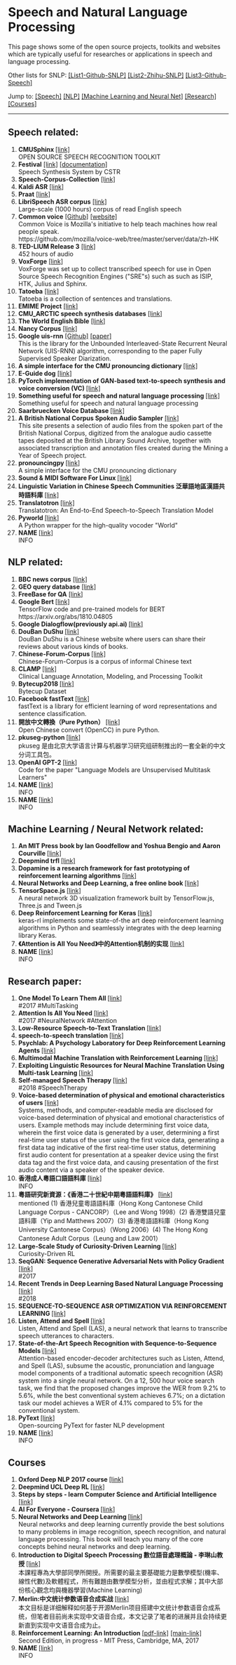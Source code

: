 # Speech and Natural Language Processing
  This page shows some of the open source projects, toolkits and websites which are typically useful for researches or applications in speech and language processing.

Other lists for SNLP:
<a href="https://github.com/edobashira/speech-language-processing">[List1-Github-SNLP]</a>
<a href="https://zhuanlan.zhihu.com/p/25887325">[List2-Zhihu-SNLP]</a>
<a href="https://github.com/candlewill/Speech-Corpus-Collection">[List3-Github-Speech]</a>
<br>

Jump to:
<a href="#speech">[Speech]</a>
<a href="#nlp">[NLP]</a>
<a href="#ml">[Machine Learning and Neural Net]</a>
<a href="#paper">[Research]</a>
<a href="#courses">[Courses]</a>

---
## Speech related:
<div id="speech">
  <ol>
  <li>
    <b> CMUSphinx </b> <a href="https://cmusphinx.github.io/">[link]</a> <br>
    OPEN SOURCE SPEECH RECOGNITION TOOLKIT <br>
  </li>

  <li>
    <b>Festival</b> <a href="http://www.cstr.ed.ac.uk/projects/festival/">[link]</a> <a href="http://www.festvox.org/docs/manual-2.4.0/festival_toc.html">[documentation]</a> <br>
    Speech Synthesis System by CSTR <br>
  </li>

  <li>
    <b>Speech-Corpus-Collection</b> <a href="https://github.com/candlewill/Speech-Corpus-Collection">[link]</a> <br>
  </li>

  <li>
    <b>Kaldi ASR</b> <a href="http://kaldi-asr.org/">[link]</a> <br>
  </li>

  <li>
    <b>Praat</b> <a href="http://www.fon.hum.uva.nl/praat/">[link]</a> <br>
  </li>

  <li>
    <b>LibriSpeech ASR corpus</b> <a href="https://www.openslr.org/12">[link]</a> <br>
    Large-scale (1000 hours) corpus of read English speech <br>
  </li>

  <li>
    <b>Common voice</b> <a href="https://github.com/mozilla/voice-web">[Github]</a> <a href="https://voice.mozilla.org/">[website]</a> <br>
    Common Voice is Mozilla's initiative to help teach machines how real people speak. <br>
    https://github.com/mozilla/voice-web/tree/master/server/data/zh-HK
  </li>

  <li>
    <b>TED-LIUM Release 3</b> <a href="https://www.openslr.org/51/">[link]</a> <br>
    452 hours of audio <br>
  </li>

  <li>
    <b>VoxForge</b> <a href="http://www.repository.voxforge1.org/downloads/SpeechCorpus/Trunk/">[link]</a> <br>
    VoxForge was set up to collect transcribed speech for use in Open Source Speech Recognition Engines ("SRE"s) such as such as ISIP, HTK, Julius and Sphinx.<br>
  </li>

  <li>
    <b>Tatoeba</b> <a href="https://tatoeba.org/eng/downloads">[link]</a> <br>
    Tatoeba is a collection of sentences and translations. <br>
  </li>

  <li>
    <b>EMIME Project</b> <a href="http://www.emime.org/">[link]</a> <br>
  </li>

  <li>
    <b>CMU_ARCTIC speech synthesis databases</b> <a href="http://festvox.org/cmu_arctic/">[link]</a> <br>
  </li>

  <li>
    <b>The World English Bible</b> <a href="http://www.audiotreasure.com/webindex.htm">[link]</a> <br>
  </li>

  <li>
    <b>Nancy Corpus</b> <a href="http://www.cstr.ed.ac.uk/projects/blizzard/2011/lessac_blizzard2011/">[link]</a> <br>
  </li>

  <li>
    <b>Google uis-rnn</b> <a href="https://github.com/google/uis-rnn">[Github]</a> <a href="https://arxiv.org/abs/1810.04719">[paper]</a> <br>
    This is the library for the Unbounded Interleaved-State Recurrent Neural Network (UIS-RNN) algorithm, corresponding to the paper Fully Supervised Speaker Diarization.
  </li>

  <li>
    <b>A simple interface for the CMU pronouncing dictionary </b> <a href="https://github.com/aparrish/pronouncingpy">[link]</a> <br>
  </li>

  <li>
    <b>E-Guide dog</b> <a href="https://www.oschina.net/question/3820517_2280583">[link]</a> <br>
  </li>

  <li>
    <b>PyTorch implementation of GAN-based text-to-speech synthesis and voice conversion (VC) </b> <a href="https://github.com/r9y9/gantts">[link]</a> <br>
  </li>

  <li>
    <b> Something useful for speech and natural language processing </b> <a href="https://github.com/MU94W/SpeechUtils">[link]</a> <br>
    Something useful for speech and natural language processing <br>
  </li>

  <li>
    <b> Saarbruecken Voice Database </b> <a href="http://stimmdb.coli.uni-saarland.de/index.php4#target">[link]</a> <br>
  </li>

  <li>
    <b> A British National Corpus Spoken Audio Sampler </b> <a href="http://www.phon.ox.ac.uk/SpokenBNC">[link]</a> <br>
    This site presents a selection of audio files from the spoken part of the British National Corpus, digitized from the analogue audio cassette tapes deposited at the British Library Sound Archive, together with associated transcription and annotation files created during the Mining a Year of Speech project. <br>
  </li>

  <li>
    <b> pronouncingpy </b> <a href="https://github.com/aparrish/pronouncingpy">[link]</a> <br>
    A simple interface for the CMU pronouncing dictionary <br>
  </li>

  <li>
    <b> Sound & MIDI Software For Linux </b> <a href="http://linux-sound.org/one-page.html">[link]</a> <br>
  </li>

  <li>
    <b> Linguistic Variation in Chinese Speech Communities 泛華語地區漢語共時語料庫 </b> <a href="http://hkcc.livac.org/index.php?lang=tc">[link]</a> <br>
  </li>

  <li>
    <b> Translatotron </b> <a href="https://google-research.github.io/lingvo-lab/translatotron/">[link]</a> <br>
    Translatotron: An End-to-End Speech-to-Speech Translation Model <br>
  </li>

  <li>
    <b> Pyworld </b> <a href="https://github.com/JeremyCCHsu/Python-Wrapper-for-World-Vocoder">[link]</a> <br>
    A Python wrapper for the high-quality vocoder "World" <br>
  </li>

  <li>
    <b> NAME </b> <a href="LINK">[link]</a> <br>
    INFO <br>
  </li>

  </ol>
</div>

## NLP related:
<div id="nlp">
  <ol>

  <li>
    <b>BBC news corpus</b> <a href="http://mlg.ucd.ie/datasets/bbc.html">[link]</a> <br>
  </li>

  <li>
    <b>GEO query database</b> <a href="http://www.cs.utexas.edu/users/ml/nldata/geoquery.html">[link]</a> <br>
  </li>

  <li>
    <b>FreeBase for QA</b> <a href="https://www.freebase.com/">[link]</a> <br>
  </li>

  <li>
    <b>Google Bert </b> <a href="https://github.com/google-research/bert">[link]</a> <br>
    TensorFlow code and pre-trained models for BERT https://arxiv.org/abs/1810.04805
  </li>

  <li>
    <b>Google Dialogflow(previously api.ai) </b> <a href="https://dialogflow.com/">[link]</a> <br>
  </li>

  <li>
    <b> DouBan DuShu </b> <a href="https://github.com/JaniceZhao/Douban-Dushu-Dataset">[link]</a> <br>
    DouBan DuShu is a Chinese website where users can share their reviews about various kinds of books. <br>
  </li>

  <li>
    <b> Chinese-Forum-Corpus </b> <a href="https://github.com/JaniceZhao/Chinese-Forum-Corpus.git">[link]</a> <br>
    Chinese-Forum-Corpus is a corpus of informal Chinese text <br>
  </li>

  <li>
    <b> CLAMP </b> <a href="https://clamp.uth.edu ">[link]</a> <br>
    Clinical Language Annotation, Modeling, and Processing Toolkit <br>
  </li>

  <li>
    <b> Bytecup2018 </b> <a href="https://www.dropbox.com/sh/fum6rxzx66bz5dl/AABLGonlZvj5m6LzqGgUsb6ga?dl=0">[link]</a> <br>
    Bytecup Dataset <br>
  </li>

  <li>
    <b> Facebook fastText </b> <a href="https://github.com/facebookresearch/fastText">[link]</a> <br>
    fastText is a library for efficient learning of word representations and sentence classification. <br>
  </li>

  <li>
    <b> 開放中文轉換（Pure Python） </b> <a href="https://github.com/yichen0831/opencc-python/blob/master/README.md">[link]</a> <br>
    Open Chinese convert (OpenCC) in pure Python. <br>
  </li>

  <li>
    <b> pkuseg-python </b> <a href="https://github.com/lancopku/pkuseg-python">[link]</a> <br>
    pkuseg 是由北京大学语言计算与机器学习研究组研制推出的一套全新的中文分词工具包。 <br>
  </li>

  <li>
    <b> OpenAI GPT-2 </b> <a href="https://github.com/openai/gpt-2">[link]</a> <br>
    Code for the paper "Language Models are Unsupervised Multitask Learners" <br>
  </li>

  <li>
    <b> NAME </b> <a href="LINK">[link]</a> <br>
    INFO <br>
  </li>

  <li>
    <b> NAME </b> <a href="LINK">[link]</a> <br>
    INFO <br>
  </li>

  </ol>
</div>

## Machine Learning / Neural Network related:
<div id="ml">
  <ol>
  <li>
    <b> An MIT Press book by Ian Goodfellow and Yoshua Bengio and Aaron Courville </b> <a href="https://www.deeplearningbook.org/">[link]</a> <br>
  </li>

  <li>
    <b> Deepmind trfl </b> <a href="https://github.com/deepmind/trfl/">[link]</a> <br>
  </li>

  <li>
    <b> Dopamine is a research framework for fast prototyping of reinforcement learning algorithms </b> <a href="https://github.com/google/dopamine">[link]</a> <br>
  </li>

  <li>
    <b> Neural Networks and Deep Learning, a free online book </b> <a href="http://neuralnetworksanddeeplearning.com/">[link]</a> <br>
  </li>

  <li>
    <b> TensorSpace.js </b> <a href="https://github.com/tensorspace-team/tensorspace">[link]</a> <br>
    A neural network 3D visualization framework built by TensorFlow.js, Three.js and Tween.js
  </li>

  <li>
    <b> Deep Reinforcement Learning for Keras </b> <a href="https://github.com/keras-rl/keras-rl">[link]</a> <br>
    keras-rl implements some state-of-the art deep reinforcement learning algorithms in Python and seamlessly integrates with the deep learning library Keras. <br>
  </li>

  <li>
    <b> 《Attention is All You Need》中的Attention机制的实现 </b> <a href="https://github.com/bojone/attention">[link]</a> <br>
  </li>

  <li>
    <b> NAME </b> <a href="LINK">[link]</a> <br>
    INFO <br>
  </li>

  </ol>
</div>

## Research paper:
<div id="paper">
  <ol>
  <li>
    <b> One Model To Learn Them All </b> <a href="https://arxiv.org/abs/1706.05137">[link]</a> <br>
    #2017 #MultiTasking <br>
  </li>

  <li>
    <b> Attention Is All You Need </b> <a href="https://arxiv.org/abs/1706.03762">[link]</a> <br>
    #2017 #NeuralNetwork #Attention <br>
  </li>

  <li>
    <b> Low-Resource Speech-to-Text Translation </b> <a href="https://arxiv.org/pdf/1803.09164.pdf">[link]</a> <br>
  </li>

  <li>
    <b> speech-to-speech translation </b> <a href="https://scholar.google.co.uk/scholar?as_ylo=2018&q=speech-to-speech+translation&hl=en&as_sdt=0,5&as_vis=1">[link]</a> <br>
  </li>

  <li>
    <b> Psychlab: A Psychology Laboratory for Deep Reinforcement Learning Agents </b> <a href="https://arxiv.org/pdf/1801.08116.pdf">[link]</a> <br>
  </li>

  <li>
    <b> Multimodal Machine Translation with Reinforcement Learning </b> <a href="https://arxiv.org/pdf/1805.02356.pdf">[link]</a> <br>
  </li>

  <li>
    <b> Exploiting Linguistic Resources for Neural Machine Translation Using Multi-task Learning </b> <a href="https://arxiv.org/pdf/1708.00993.pdf">[link]</a> <br>
  </li>

  <li>
    <b> Self-managed Speech Therapy </b> <a href="https://www.tdcommons.org/cgi/viewcontent.cgi?article=2474&context=dpubs_series">[link]</a> <br>
    #2018 #SpeechTherapy <br>
  </li>

  <li>
    <b> Voice-based determination of physical and emotional characteristics of users </b> <a href="https://patentimages.storage.googleapis.com/f6/a2/36/d99e36720ad953/US10096319.pdf">[link]</a> <br>
    Systems, methods, and computer-readable media are disclosed for voice-based determination of physical and emotional characteristics of users. Example methods may include determining first voice data, wherein the first voice data is generated by a user, determining a first real-time user status of the user using the first voice data, generating a first data tag indicative of the first real-time user status, determining first audio content for presentation at a speaker device using the first data tag and the first voice data, and causing presentation of the first audio content via a speaker of the speaker device. <br>
  </li>

  <li>
    <b> 香港成人粵語口語語料庫 </b> <a href="http://www.cuhk.edu.hk/ics/clrc/crcl_92_1/fung.pdf">[link]</a> <br>
    INFO <br>
  </li>

  <li>
    <b> 粵語研究新資源：《香港二十世紀中期粵語語料庫》</b> <a href="https://www.researchgate.net/publication/280004764_yueyuyanjiuxinziyuanxianggangershishijizhongqiyueyuyuliaoku">[link]</a> <br>  
    mentioned (1) 香港兒童粵語語料庫（Hong Kong Cantonese Child Language Corpus - CANCORP）（Lee and Wong 1998）(2)  香港雙語兒童語料庫（Yip and Matthews 2007）(3)  香港粵語語料庫（Hong Kong University Cantonese Corpus）（Wong 2006）(4)   The Hong Kong Cantonese Adult Corpus（Leung and Law 2001） <br>
  </li>

  <li>
    <b> Large-Scale Study of Curiosity-Driven Learning </b> <a href="https://pathak22.github.io/large-scale-curiosity/resources/largeScaleCuriosity2018.pdf">[link]</a> <br>
    Curiosity-Driven RL <br>
  </li>

  <li>
    <b> SeqGAN: Sequence Generative Adversarial Nets with Policy Gradient </b> <a href="https://arxiv.org/pdf/1609.05473.pdf">[link]</a> <br>
    #2017 <br>
  </li>

  <li>
    <b> Recent Trends in Deep Learning Based Natural Language Processing </b> <a href="https://ieeexplore.ieee.org/abstract/document/8416973">[link]</a> <br>
    #2018 <br>
  </li>

  <li>
    <b> SEQUENCE-TO-SEQUENCE ASR OPTIMIZATION VIA REINFORCEMENT LEARNING </b> <a href="https://arxiv.org/pdf/1710.10774.pdf">[link]</a> <br>
  </li>

  <li>
    <b> Listen, Attend and Spell </b> <a href="https://arxiv.org/pdf/1508.01211.pdf">[link]</a> <br>
     Listen, Attend and Spell (LAS), a neural network that learns to transcribe speech utterances to characters. <br>
  </li>

  <li>
    <b> State-of-the-Art Speech Recognition with Sequence-to-Sequence Models </b> <a href="https://ieeexplore.ieee.org/abstract/document/8462105">[link]</a> <br>
    Attention-based encoder-decoder architectures such as Listen, Attend, and Spell (LAS), subsume the acoustic, pronunciation and language model components of a traditional automatic speech recognition (ASR) system into a single neural network. On a 12, 500 hour voice search task, we find that the proposed changes improve the WER from 9.2% to 5.6%, while the best conventional system achieves 6.7%; on a dictation task our model achieves a WER of 4.1% compared to 5% for the conventional system. <br>
  </li>

  <li>
    <b> PyText </b> <a href="https://code.fb.com/ai-research/pytext-open-source-nlp-framework/">[link]</a> <br>
    Open-sourcing PyText for faster NLP development <br>
  </li>

 <li>
    <b> NAME </b> <a href="LINK">[link]</a> <br>
    INFO <br>
  </li>

  </ol>
</div>

## Courses
<div id="courses">
  <ol>
  <li>
    <b> Oxford Deep NLP 2017 course </b> <a href="https://github.com/oxford-cs-deepnlp-2017">[link]</a> <br>
  </li>

  <li>
    <b> Deepmind UCL Deep RL </b> <a href="https://www.youtube.com/watch?v=ISk80iLhdfU">[link]</a> <br>
  </li>

  <li>
    <b> Steps by steps - learn Computer Science and Artificial Intelligence </b> <a href="https://github.com/congchan/Computer-Science-and-Artificial-Intelligence">[link]</a> <br>
  </li>

  <li>
    <b> AI For Everyone - Coursera </b> <a href="https://www.coursera.org/learn/ai-for-everyone/">[link]</a> <br>
  </li>

  <li>
    <b> Neural Networks and Deep Learning </b> <a href="neuralnetworksanddeeplearning.com">[link]</a> <br>
    Neural networks and deep learning currently provide the best solutions to many problems in image recognition, speech recognition, and natural language processing. This book will teach you many of the core concepts behind neural networks and deep learning. <br>
  </li>

  <li>
    <b> Introduction to Digital Speech Processing 數位語音處理概論 - 李琳山教授 </b> <a href="http://ocw.aca.ntu.edu.tw/ntu-ocw/ocw/cou/104S204/1">[link]</a> <br>
    本課程專為大學部同學所開授。所需要的最主要基礎能力是數學模型(機率、線性代數)及軟體程式，所有難題由數學模型分析，並由程式求解；其中大部份核心觀念均與機器學習(Machine Learning) <br>
  </li>

  <li>
    <b> Merlin:中文统计参数语音合成实战 </b> <a href="https://sentiment-mining.blogspot.com/2017/07/merlin.html">[link]</a> <br>
    本文目标是详细解释如何基于开源Merlin项目搭建中文统计参数语音合成系统，但笔者目前尚未实现中文语音合成，本文记录了笔者的进展并且会持续更新直到实现中文语音合成为止。 <br>
  </li>

  <li>
    <b> Reinforcement Learning: An Introduction </b> <a href="https://drive.google.com/file/d/1opPSz5AZ_kVa1uWOdOiveNiBFiEOHjkG/view">[pdf-link]</a> <a href="http://incompleteideas.net/book/the-book-2nd.html">[main-link]</a> <br>
    Second Edition, in progress - MIT Press, Cambridge, MA, 2017 <br>
  </li>

  <li>
    <b> NAME </b> <a href="LINK">[link]</a> <br>
    INFO <br>
  </li>

  </ol>
</div>
